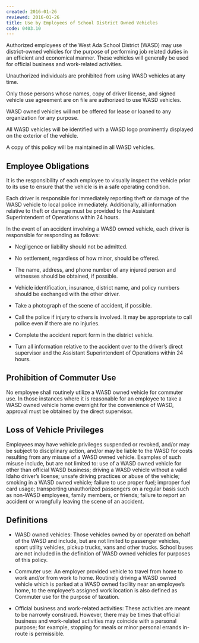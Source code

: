 ```yaml
---
created: 2016-01-26
reviewed: 2016-01-26
title: Use by Employees of School District Owned Vehicles
code: 0403.10
---
```



Authorized employees of the West Ada School District (WASD) may use district-owned vehicles for the purpose of performing job related duties in an efficient and economical manner. These vehicles will generally be used for official business and work-related activities.

Unauthorized individuals are prohibited from using WASD vehicles at any time.

Only those persons whose names, copy of driver license, and signed vehicle use agreement are on file are authorized to use WASD vehicles.

WASD owned vehicles will not be offered for lease or loaned to any organization for any purpose.

All WASD vehicles will be identified with a WASD logo prominently displayed on the exterior of the vehicle.

A copy of this policy will be maintained in all WASD vehicles.

## Employee Obligations

It is the responsibility of each employee to visually inspect the vehicle prior to its use to ensure that the vehicle is in a safe operating condition.

Each driver is responsible for immediately reporting theft or damage of the WASD vehicle to local police immediately. Additionally, all information relative to theft or damage must be provided to the Assistant Superintendent of Operations within 24 hours.

In the event of an accident involving a WASD owned vehicle, each driver is responsible for responding as follows:



- Negligence or liability should not be admitted.

- No settlement, regardless of how minor, should be offered.

- The name, address, and phone number of any injured person and witnesses should be obtained, if possible.

- Vehicle identification, insurance, district name, and policy numbers should be exchanged with the other driver.

- Take a photograph of the scene of accident, if possible.

- Call the police if injury to others is involved. It may be appropriate to call police even if there are no injuries.

- Complete the accident report form in the district vehicle.

- Turn all information relative to the accident over to the driver’s direct supervisor and the Assistant Superintendent of Operations within 24 hours.

## Prohibition of Commuter Use

No employee shall routinely utilize a WASD owned vehicle for commuter use. In those instances where it is reasonable for an employee to take a WASD owned vehicle home overnight for the convenience of WASD, approval must be obtained by the direct supervisor.

## Loss of Vehicle Privileges

Employees may have vehicle privileges suspended or revoked, and/or may be subject to disciplinary action, and/or may be liable to the WASD for costs resulting from any misuse of a WASD owned vehicle. Examples of such misuse include, but are not limited to: use of a WASD owned vehicle for other than official WASD business; driving a WASD vehicle without a valid Idaho driver’s license; unsafe driving practices or abuse of the vehicle; smoking in a WASD owned vehicle; failure to use proper fuel; improper fuel card usage; transporting unauthorized passengers on a regular basis such as non-WASD employees, family members, or friends; failure to report an accident or wrongfully leaving the scene of an accident.

## Definitions



- WASD owned vehicles: Those vehicles owned by or operated on behalf of the WASD and include, but are not limited to passenger vehicles, sport utility vehicles, pickup trucks, vans and other trucks. School buses are not included in the definition of WASD owned vehicles for purposes of this policy.



- Commuter use: An employer provided vehicle to travel from home to work and/or from work to home. Routinely driving a WASD owned vehicle which is parked at a WASD owned facility near an employee’s home, to the employee’s assigned work location is also defined as Commuter use for the purpose of taxation.



- Official business and work-related activities: These activities are meant to be narrowly construed. However, there may be times that official business and work-related activities may coincide with a personal purpose; for example, stopping for meals or minor personal errands in-route is permissible.


